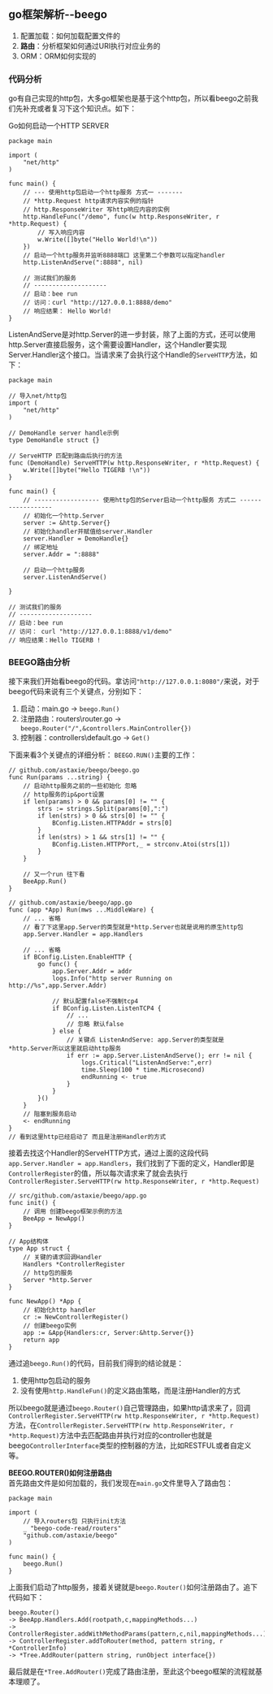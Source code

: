 ## go框架解析--beego
1. 配置加载：如何加载配置文件的
2. **路由**：分析框架如何通过URI执行对应业务的
3. ORM：ORM如何实现的

### 代码分析
go有自己实现的http包，大多go框架也是基于这个http包，所以看beego之前我们先补充或者复习下这个知识点。如下：

Go如何启动一个HTTP SERVER
```
package main

import (
	"net/http"
)

func main() {
	// --- 使用http包启动一个http服务 方式一 -------
	// *http.Request http请求内容实例的指针
	// http.ResponseWriter 写http响应内容的实例
	http.HandleFunc("/demo", func(w http.ResponseWriter, r *http.Request) {
		// 写入响应内容
		w.Write([]byte("Hello World!\n"))
	})
	// 启动一个http服务并监听8888端口 这里第二个参数可以指定handler
	http.ListenAndServe(":8888", nil)
	
	// 测试我们的服务
	// --------------------
	// 启动：bee run
	// 访问：curl "http://127.0.0.1:8888/demo"
	// 响应结果： Hello World!
}
```

ListenAndServe是对http.Server的进一步封装，除了上面的方式，还可以使用http.Server直接启服务，这个需要设置Handler，这个Handler要实现Server.Handler这个接口。当请求来了会执行这个Handle的`ServeHTTP`方法，如下：
```
package main

// 导入net/http包
import (
	"net/http"
)

// DemoHandle server handle示例
type DemoHandle struct {}

// ServeHTTP 匹配到路由后执行的方法
func (DemoHandle) ServeHTTP(w http.ResponseWriter, r *http.Request) {
	w.Write([]byte("Hello TIGERB !\n"))
}

func main() {
	// ------------------ 使用http包的Server启动一个http服务 方式二 ------------------
	// 初始化一个http.Server
	server := &http.Server{}
	// 初始化handler并赋值给server.Handler
	server.Handler = DemoHandle{}
	// 绑定地址
	server.Addr = ":8888"

	// 启动一个http服务
	server.ListenAndServe()

}

// 测试我们的服务
// --------------------
// 启动：bee run
// 访问： curl "http://127.0.0.1:8888/v1/demo"
// 响应结果：Hello TIGERB !
```

### BEEGO路由分析
接下来我们开始看beego的代码。拿访问`"http://127.0.0.1:8080"/`来说，对于beego代码来说有三个关键点，分别如下：
1. 启动：main.go -> `beego.Run()`
2. 注册路由：routers\router.go -> `beego.Router("/",&controllers.MainController{})`
3. 控制器：controllers\default.go -> `Get()`

下面来看3个关键点的详细分析：
`BEEGO.RUN()`主要的工作：
```
// github.com/astaxie/beego/beego.go
func Run(params ...string) {
	// 启动http服务之前的一些初始化 忽略 
	// http服务的ip&port设置
	if len(params) > 0 && params[0] != "" {
		strs := strings.Split(params[0],":")
		if len(strs) > 0 && strs[0] != "" {
			BConfig.Listen.HTTPAddr = strs[0]
		}
		if len(strs) > 1 && strs[1] != "" {
			BConfig.Listen.HTTPPort,_ = strconv.Atoi(strs[1])
		}
	}

	// 又一个run 往下看
	BeeApp.Run()
}
```
```
// github.com/astaxie/beego/app.go
func (app *App) Run(mws ...MiddleWare) {
	// ... 省略
	// 看了下这里app.Server的类型就是*http.Server也就是说用的原生http包
	app.Server.Handler = app.Handlers

	// ... 省略
	if BConfig.Listen.EnableHTTP {
		go func() {
			app.Server.Addr = addr
			logs.Info("http server Running on http://%s",app.Server.Addr)

			// 默认配置false不强制tcp4
			if BConfig.Listen.ListenTCP4 {
				// ...
				// 忽略 默认false
			} else {
				// 关键点 ListenAndServe: app.Server的类型就是*http.Server所以这里就启动http服务
				if err := app.Server.ListenAndServe(); err != nil {
					logs.Critical("ListenAndServe:",err)
					time.Sleep(100 * time.Microsecond)
					endRunning <- true
				}
			}
		}()
	}
	// 阻塞到服务启动
	<- endRunning
}
// 看到这里http已经启动了 而且是注册Handler的方式
```
接着去找这个Handler的ServeHTTP方式，通过上面的这段代码`app.Server.Handler = app.Handlers`，我们找到了下面的定义，Handler即是`ControllerRegister`的值，所以每次请求来了就会去执行`ControllerRegister.ServeHTTP(rw http.ResponseWriter, r *http.Request)`
```
// src/github.com/astaxie/beego/app.go
func init() {
	// 调用 创建beego框架示例的方法
	BeeApp = NewApp()
}

// App结构体
type App struct {
	// 关键的请求回调Handler
	Handlers *ControllerRegister
	// http包的服务
	Server *http.Server
}

func NewApp() *App {
	// 初始化http handler
	cr := NewControllerRegister()
	// 创建beego实例
	app := &App{Handlers:cr, Server:&http.Server{}}
	return app
}
```
通过追`beego.Run()`的代码，目前我们得到的结论就是：
1. 使用http包启动的服务
2. 没有使用`http.HandleFun()`的定义路由策略，而是注册Handler的方式

所以beego就是通过`beego.Router()`自己管理路由，如果http请求来了，回调`ControllerRegister.ServeHTTP(rw http.ResponseWriter, r *http.Request)`方法，在`ControllerRegister.ServeHTTP(rw http.ResponseWriter, r *http.Request)`方法中去匹配路由并执行对应的controller也就是beego`ControllerInterface`类型的控制器的方法，比如RESTFUL或者自定义等。

**BEEGO.ROUTER()如何注册路由**
</br>首先路由文件是如何加载的，我们发现在`main.go`文件里导入了路由包：
```
package main

import (
	// 导入routers包 只执行init方法
	_ "beego-code-read/routers"
	"github.com/astaxie/beego"
)

func main() {
	beego.Run()
}
```
上面我们启动了http服务，接着关键就是`beego.Router()`如何注册路由了。追下代码如下：
```
beego.Router()
-> BeeApp.Handlers.Add(rootpath,c,mappingMethods...)
-> ControllerRegister.addWithMethodParams(pattern,c,nil,mappingMethods...)
-> ControllerRegister.addToRouter(method, pattern string, r *ControllerInfo) 
-> *Tree.AddRouter(pattern string, runObject interface{})
```
最后就是在`*Tree.AddRouter()`完成了路由注册，至此这个beego框架的流程就基本理顺了。